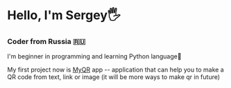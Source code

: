 # Hello, I'm Sergey🖐

### Coder from Russia 🇷🇺

I'm beginner in programming and learning Python language🐍

My first project now is [MyQR](https://github.com/EpicSampler/MyQR) app -- application that can help you to make a QR code from text, link or image (it will be more ways to make qr in future)
